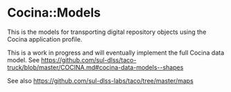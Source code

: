 # Cocina::Models

This is the models for transporting digital repository objects using the Cocina application profile.

This is a work in progress and will eventually implement the full Cocina data model. See https://github.com/sul-dlss/taco-truck/blob/master/COCINA.md#cocina-data-models--shapes

See also https://github.com/sul-dlss-labs/taco/tree/master/maps
